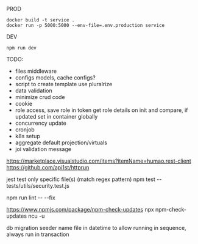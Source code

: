PROD

```
docker build -t service .
docker run -p 5000:5000 --env-file=.env.production service
```

DEV

```
npm run dev
```

TODO:

- files middleware
- configs models, cache configs?
- script to create template use pluralrize
- data validation
- minimize crud code
- cookie
- role access, save role in token get role details on init and compare, if updated set in container globally
- concurrency update
- cronjob
- k8s setup
- aggregate default projection/virtuals
- joi validation message

https://marketplace.visualstudio.com/items?itemName=humao.rest-client
https://github.com/api1st/httprun

jest test only specific file(s) (match regex pattern)
npm test -- tests/utils/security.test.js

npm run lint -- --fix

https://www.npmjs.com/package/npm-check-updates
npx npm-check-updates
ncu -u

db migration seeder name file in datetime to allow running in sequence, always run in transaction
